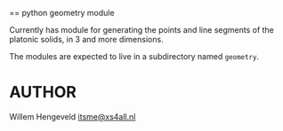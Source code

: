 == python geometry module

Currently has module for generating the points and line segments of the platonic solids, in 3 and more dimensions.

The modules are expected to live in a subdirectory named `geometry`.


AUTHOR
======

Willem Hengeveld <itsme@xs4all.nl>
